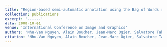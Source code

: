 ```yaml
---
title: "Region-based semi-automatic annotation using the Bag of Words representation of the keywords"
collection: publications
excerpt: '------'
date: 2009-10-01
venue: 'International Conference on Image and Graphics'
authors: 'Nhu-Van Nguyen, Alain Boucher, Jean-Marc Ogier, Salvatore Tabbone'
citation: 'Nhu-Van Nguyen, Alain Boucher, Jean-Marc Ogier, Salvatore Tabbone. Region-based semi-automatic annotation using the Bag of Words representation of the keywords. (2009) <i> Fifth International Conference on Image and Graphics</i>, 422-427. <b>(CORE : rank C)</b>'
---
```


